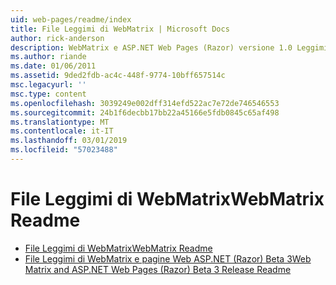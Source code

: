 ```yaml
---
uid: web-pages/readme/index
title: File Leggimi di WebMatrix | Microsoft Docs
author: rick-anderson
description: WebMatrix e ASP.NET Web Pages (Razor) versione 1.0 Leggimi
ms.author: riande
ms.date: 01/06/2011
ms.assetid: 9ded2fdb-ac4c-448f-9774-10bff657514c
msc.legacyurl: ''
msc.type: content
ms.openlocfilehash: 3039249e002dff314efd522ac7e72de746546553
ms.sourcegitcommit: 24b1f6decbb17bb22a45166e5fdb0845c65af498
ms.translationtype: MT
ms.contentlocale: it-IT
ms.lasthandoff: 03/01/2019
ms.locfileid: "57023488"
---
```

<a name="webmatrix-readme"></a><span data-ttu-id="c77c8-103">File Leggimi di WebMatrix</span><span class="sxs-lookup"><span data-stu-id="c77c8-103">WebMatrix Readme</span></span>
====================
- [<span data-ttu-id="c77c8-104">File Leggimi di WebMatrix</span><span class="sxs-lookup"><span data-stu-id="c77c8-104">WebMatrix Readme</span></span>](overview.md)
- [<span data-ttu-id="c77c8-105">File Leggimi di WebMatrix e pagine Web ASP.NET (Razor) Beta 3</span><span class="sxs-lookup"><span data-stu-id="c77c8-105">Web Matrix and ASP.NET Web Pages (Razor) Beta 3 Release Readme</span></span>](beta3.md)
